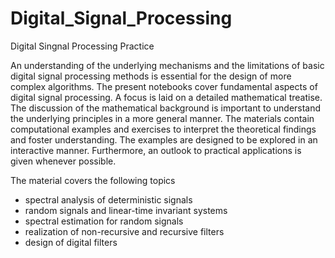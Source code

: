 # Digital_Signal_Processing
 Digital Singnal Processing Practice

An understanding of the underlying mechanisms and the limitations of basic digital signal processing methods is essential for the design of more complex algorithms.
The present notebooks cover fundamental aspects of digital signal processing. A focus is laid on a detailed mathematical treatise. The discussion of the mathematical background is important to understand the underlying principles in a more general manner. The materials contain computational examples and exercises to interpret the theoretical findings and foster understanding. The examples are designed to be explored in an interactive manner. Furthermore, an outlook to practical applications is given whenever possible.

The material covers the following topics

 * spectral analysis of deterministic signals
 * random signals and linear-time invariant systems
 * spectral estimation for random signals
 * realization of non-recursive and recursive filters
 * design of digital filters

